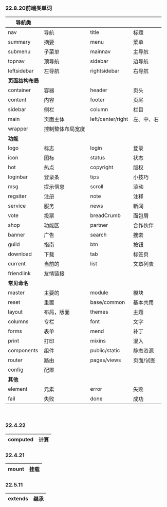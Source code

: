 ### 22.8.20前端类单词

| 导航类           |                  |                   |            |
| ---------------- | ---------------- | ----------------- | ---------- |
| nav              | 导航             | title             | 标题       |
| summary          | 摘要             | menu              | 菜单       |
| submenu          | 子菜单           | mainnav           | 主导航     |
| topnav           | 顶导航           | sidebar           | 边导航     |
| leftsidebar      | 左导航           | rightsidebar      | 右导航     |
| **页面结构布局** |                  |                   |            |
| container        | 容器             | header            | 页头       |
| content          | 内容             | footer            | 页尾       |
| sidebar          | 侧栏             | column            | 栏目       |
| main             | 页面主体         | left/center/right | 左、中、右 |
| wrapper          | 控制整体布局宽度 |                   |            |
| **功能**         |                  |                   |            |
| logo             | 标志             | login             | 登录       |
| icon             | 图标             | status            | 状态       |
| hot              | 热点             | copyright         | 版权       |
| loginbar         | 登录条           | tips              | 小技巧     |
| msg              | 提示信息         | scroll            | 滚动       |
| regsiter         | 注册             | note              | 注释       |
| service          | 服务             | news              | 新闻       |
| vote             | 投票             | breadCrumb        | 面包屑     |
| shop             | 功能区           | partner           | 合作伙伴   |
| banner           | 广告             | search            | 搜索       |
| guild            | 指南             | btn               | 按钮       |
| download         | 下载             | tab               | 标签页     |
| current          | 当前的           | list              | 文章列表   |
| friendlink       | 友情链接         |                   |            |
| **常见命名**     |                  |                   |            |
| master           | 主要的           | module            | 模块       |
| reset            | 重置             | base/common       | 基本共用   |
| layout           | 布局，版面       | themes            | 主题       |
| columns          | 专栏             | font              | 文字       |
| forms            | 表单             | mend              | 补丁       |
| print            | 打印             | mixins            | 混入       |
| components       | 组件             | public/static     | 静态资源   |
| router           | 路由             | pages/views       | 页面/试图  |
| config           | 配置             |                   |            |
| **其他**         |                  |                   |            |
| element          | 元素             | error             | 失败       |
| fail             | 失败             | done              | 成功       |

​	

### 22.4.22

| computed | 计算 |
| -------- | ---- |



### 22.4.21

| mount | 挂载 |
| ----- | ---- |



### 22.5.11

| extends | 继承 |
| ------- | ---- |

